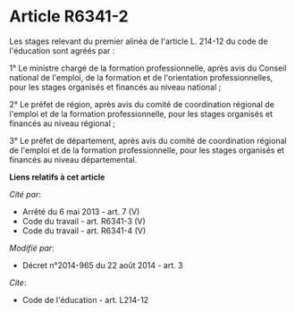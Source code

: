 # Article R6341-2

Les stages relevant du premier alinéa de l'article L. 214-12 du code de l'éducation sont agréés par : 

1° Le ministre chargé de la formation professionnelle, après avis du           Conseil national de l'emploi, de la formation
et de l'orientation professionnelles, pour les stages organisés et financés au niveau national ; 

2° Le préfet de région, après avis du comité de coordination régional de l'emploi et de la formation professionnelle, pour
les stages organisés et financés au niveau régional ; 

3° Le préfet de département, après avis du comité de coordination régional de l'emploi et de la formation professionnelle,
pour les stages organisés et financés au niveau départemental.

**Liens relatifs à cet article**

_Cité par_:

  - Arrêté du 6 mai 2013 - art. 7 (V)
  - Code du travail - art. R6341-3 (V)
  - Code du travail - art. R6341-4 (V)

_Modifié par_:

  - Décret n°2014-965 du 22 août 2014 - art. 3

_Cite_:

  - Code de l'éducation - art. L214-12
